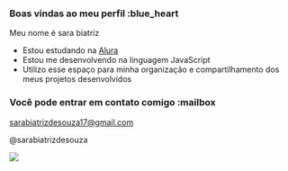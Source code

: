 ### Boas vindas ao meu perfil :blue_heart

Meu nome é sara biatriz

- Estou estudando na [Alura](https://www.alura.com.br)
- Estou me desenvolvendo na linguagem JavaScript
- Utilizo esse espaço para minha organização e compartilhamento dos meus projetos desenvolvidos

### Você pode entrar em contato comigo :mailbox

sarabiatrizdesouza17@gmail.com

@sarabiatrizdesouza

![](https://media1.tenor.com/m/sIBLbiOeEBMAAAAd/the-chosen-jesus.gif)
